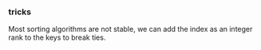 ### tricks    
Most sorting algorithms are not stable, we can add the index as an integer rank to the keys to break ties.     

